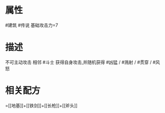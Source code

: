 # 属性
#建筑 
#传说 
基础攻击力=7
# 描述
不可主动攻击
相邻 #斗士 获得自身攻击,并随机获得 #凶猛 / #溅射 / #贯穿 / #风怒
# 相关配方
=[[地基]]+[[铁剑]]+[[长枪]]+[[斧头]]